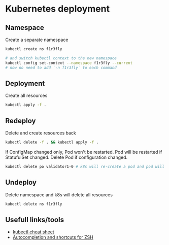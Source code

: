 # Kubernetes deployment

## Namespace
Create a separate namespace
```sh
kubectl create ns f1r3fly

# and switch kubectl context to the new namespace
kubectl config set-context --namespace f1r3fly --current
# now no need to add `-n f1r3fly` to each command
```

## Deployment
Create all resources
```sh
kubectl apply -f .
```

## Redeploy
Delete and create resources back
```sh
kubectl delete -f . && kubectl apply -f .
```
If ConfigMap changed only, Pod won't be restarted. Pod will be restarted if StatufulSet changed. Delete Pod if configuration changed.
```sh
kubectl delete po validator1-0 # k8s will re-create a pod and pod will re-read configuration files
```

## Undeploy
Delete namespace and k8s will delete all resources
```sh
kubectl delete ns f1r3fly
```

## Usefull links/tools
- [kubectl cheat sheet](https://kubernetes.io/docs/reference/kubectl/quick-reference/)
- [Autocompletion and shortcuts for ZSH](https://github.com/ohmyzsh/ohmyzsh/tree/master/plugins/kubectl)
